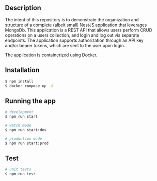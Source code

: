 ## Description

The intent of this repository is to demonstrate the organization and structure of a complete (albeit small) NestJS application that leverages MongoDb. This application is a REST API that allows users perform CRUD operations on a users collection, and login and log out via separate endpoints. The application supports authorization through an API key and/or bearer tokens, which are sent to the user upon login.

The application is containerized using Docker.

## Installation

```bash
$ npm install
$ docker compose up -d
```

## Running the app

```bash
# development
$ npm run start

# watch mode
$ npm run start:dev

# production mode
$ npm run start:prod
```

## Test

```bash
# unit tests
$ npm run test
```
